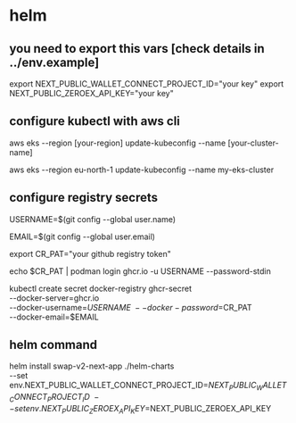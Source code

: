 # helm

## you need to export this vars [check details in ../env.example]

export NEXT_PUBLIC_WALLET_CONNECT_PROJECT_ID="your key"
export NEXT_PUBLIC_ZEROEX_API_KEY="your key"

## configure kubectl with aws cli

aws eks --region [your-region] update-kubeconfig --name [your-cluster-name]

aws eks --region eu-north-1 update-kubeconfig --name my-eks-cluster

## configure registry secrets

USERNAME=$(git config --global user.name)

EMAIL=$(git config --global user.email)

export CR_PAT="your github registry token"

echo $CR_PAT | podman login ghcr.io -u USERNAME --password-stdin

kubectl create secret docker-registry ghcr-secret \
  --docker-server=ghcr.io \
  --docker-username=$USERNAME \
  --docker-password=$CR_PAT \
  --docker-email=$EMAIL

## helm command

helm install swap-v2-next-app ./helm-charts \
  --set env.NEXT_PUBLIC_WALLET_CONNECT_PROJECT_ID=$NEXT_PUBLIC_WALLET_CONNECT_PROJECT_ID \
  --set env.NEXT_PUBLIC_ZEROEX_API_KEY=$NEXT_PUBLIC_ZEROEX_API_KEY
